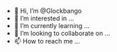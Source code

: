 - 👋 Hi, I’m @Glockbango
- 👀 I’m interested in ...
- 🌱 I’m currently learning ...
- 💞️ I’m looking to collaborate on ...
- 📫 How to reach me ...

<!---
Glockbango/Glockbango is a ✨ special ✨ repository because its `README.md` (this file) appears on your GitHub profile.
You can click the Preview link to take a look at your changes.
--->
